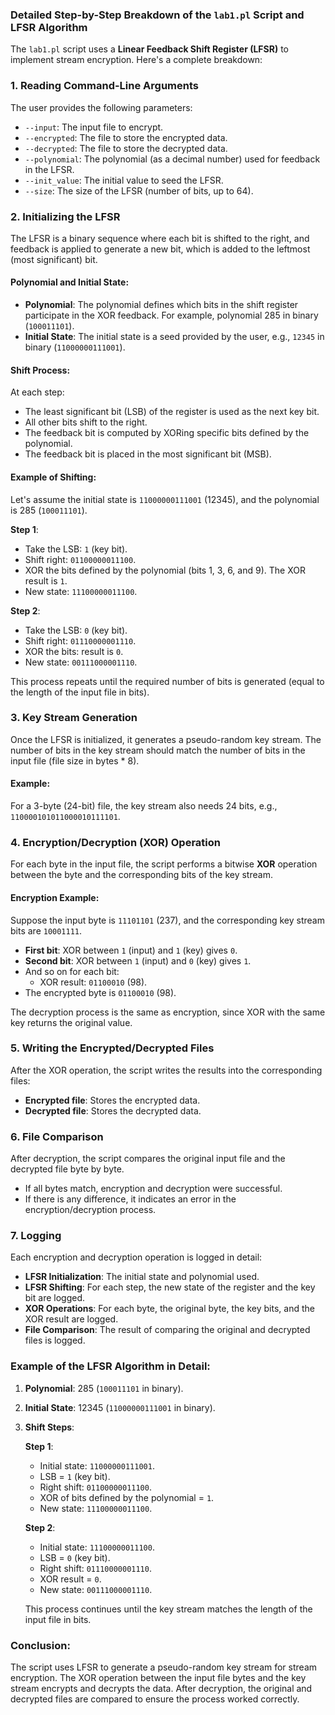 
### Detailed Step-by-Step Breakdown of the `lab1.pl` Script and LFSR Algorithm

The `lab1.pl` script uses a **Linear Feedback Shift Register (LFSR)** to implement stream encryption. Here's a complete breakdown:

### 1. **Reading Command-Line Arguments**
   The user provides the following parameters:
   - `--input`: The input file to encrypt.
   - `--encrypted`: The file to store the encrypted data.
   - `--decrypted`: The file to store the decrypted data.
   - `--polynomial`: The polynomial (as a decimal number) used for feedback in the LFSR.
   - `--init_value`: The initial value to seed the LFSR.
   - `--size`: The size of the LFSR (number of bits, up to 64).

### 2. **Initializing the LFSR**
   The LFSR is a binary sequence where each bit is shifted to the right, and feedback is applied to generate a new bit, which is added to the leftmost (most significant) bit.
   
   #### Polynomial and Initial State:
   - **Polynomial**: The polynomial defines which bits in the shift register participate in the XOR feedback. For example, polynomial 285 in binary (`100011101`).
   - **Initial State**: The initial state is a seed provided by the user, e.g., `12345` in binary (`11000000111001`).
   
   #### Shift Process:
   At each step:
   - The least significant bit (LSB) of the register is used as the next key bit.
   - All other bits shift to the right.
   - The feedback bit is computed by XORing specific bits defined by the polynomial.
   - The feedback bit is placed in the most significant bit (MSB).
   
   #### Example of Shifting:
   Let's assume the initial state is `11000000111001` (12345), and the polynomial is 285 (`100011101`).
   
   **Step 1**:
   - Take the LSB: `1` (key bit).
   - Shift right: `01100000011100`.
   - XOR the bits defined by the polynomial (bits 1, 3, 6, and 9). The XOR result is `1`.
   - New state: `11100000011100`.
   
   **Step 2**:
   - Take the LSB: `0` (key bit).
   - Shift right: `01110000001110`.
   - XOR the bits: result is `0`.
   - New state: `00111000001110`.

   This process repeats until the required number of bits is generated (equal to the length of the input file in bits).

### 3. **Key Stream Generation**
   Once the LFSR is initialized, it generates a pseudo-random key stream. The number of bits in the key stream should match the number of bits in the input file (file size in bytes * 8).

   #### Example:
   For a 3-byte (24-bit) file, the key stream also needs 24 bits, e.g., `110000101011000010111101`.

### 4. **Encryption/Decryption (XOR) Operation**
   For each byte in the input file, the script performs a bitwise **XOR** operation between the byte and the corresponding bits of the key stream.
   
   #### Encryption Example:
   Suppose the input byte is `11101101` (237), and the corresponding key stream bits are `10001111`.
   - **First bit**: XOR between `1` (input) and `1` (key) gives `0`.
   - **Second bit**: XOR between `1` (input) and `0` (key) gives `1`.
   - And so on for each bit:
     - XOR result: `01100010` (98).
   - The encrypted byte is `01100010` (98).

   The decryption process is the same as encryption, since XOR with the same key returns the original value.

### 5. **Writing the Encrypted/Decrypted Files**
   After the XOR operation, the script writes the results into the corresponding files:
   - **Encrypted file**: Stores the encrypted data.
   - **Decrypted file**: Stores the decrypted data.

### 6. **File Comparison**
   After decryption, the script compares the original input file and the decrypted file byte by byte.
   - If all bytes match, encryption and decryption were successful.
   - If there is any difference, it indicates an error in the encryption/decryption process.

### 7. **Logging**
   Each encryption and decryption operation is logged in detail:
   - **LFSR Initialization**: The initial state and polynomial used.
   - **LFSR Shifting**: For each step, the new state of the register and the key bit are logged.
   - **XOR Operations**: For each byte, the original byte, the key bits, and the XOR result are logged.
   - **File Comparison**: The result of comparing the original and decrypted files is logged.

### Example of the LFSR Algorithm in Detail:

1. **Polynomial**: 285 (`100011101` in binary).
2. **Initial State**: 12345 (`11000000111001` in binary).
3. **Shift Steps**:
   
   **Step 1**:
   - Initial state: `11000000111001`.
   - LSB = `1` (key bit).
   - Right shift: `01100000011100`.
   - XOR of bits defined by the polynomial = `1`.
   - New state: `11100000011100`.

   **Step 2**:
   - Initial state: `11100000011100`.
   - LSB = `0` (key bit).
   - Right shift: `01110000001110`.
   - XOR result = `0`.
   - New state: `00111000001110`.

   This process continues until the key stream matches the length of the input file in bits.

### Conclusion:
The script uses LFSR to generate a pseudo-random key stream for stream encryption. The XOR operation between the input file bytes and the key stream encrypts and decrypts the data. After decryption, the original and decrypted files are compared to ensure the process worked correctly.
